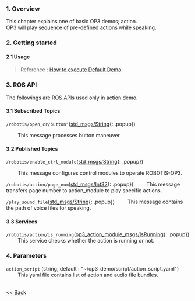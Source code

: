 ### 1. Overview
This chapter explains one of basic OP3 demos; action.  
OP3 will play sequence of pre-defined actions while speaking.

### 2. Getting started
#### 2.1 Usage
 > Reference : [How to execute Default Demo](OP3_How_to_execute_Default_Demo.md)


### 3. ROS API
The followings are ROS APIs used only in action demo.

#### 3.1 Subscribed Topics
`/robotis/open_cr/button"`([std_msgs/String]{: .popup})

&emsp;&emsp; This message processes button maneuver.


#### 3.2 Published Topics
`/robotis/enable_ctrl_module`([std_msgs/String]{: .popup})

&emsp;&emsp; This message configures control modules to operate ROBOTIS-OP3.  

`/robotis/action/page_num`([std_msgs/Int32]{: .popup})
&emsp;&emsp; This message transfers page number to action_module to play specific actions.  

`/play_sound_file`([std_msgs/String]{: .popup})
&emsp;&emsp; This message contains the path of voice files for speaking.


#### 3.3 Services
`/robotis/action/is_running`([op3_action_module_msgs/IsRunning]{: .popup})  
&emsp;&emsp; This service checks whether the action is running or not.  


### 4. Parameters
`action_script` (string, default : "~/op3_demo/script/action_script.yaml")  
&emsp;&emsp; This yaml file contains list of action and audio file bundles.

<br>[&lt;&lt; Back]

[std_msgs/String]: /docs/en/popup/std_msgs_string/
[std_msgs/Int32]: /docs/en/popup/std_msgs_int32_message/

[op3_action_module_msgs/IsRunning]:/docs/en/popup/op3_IsRunning.srv/
[&lt;&lt; Back]:[op3_demo.md]
